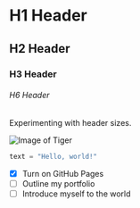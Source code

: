 # H1 Header
## H2 Header
### H3 Header
###### H6 Header

Experimenting with header sizes.

![Image of Tiger](https://th.bing.com/th/id/R.f37aeefae738eeea524aac497b04ef6a?rik=GCVgsYj6%2blOh0g&riu=http%3a%2f%2fimg.fotocommunity.com%2ftiger-a6f1eb70-1b49-4775-83e4-15388202e292.jpg%3fheight%3d1080&ehk=PqjEN2Q6HGX9duNnMlTcXVEXq%2bBWceAEuQSfbSRNyHI%3d&risl=&pid=ImgRaw&r=0)

```python
text = "Hello, world!"
```

- [x] Turn on GitHub Pages
- [ ] Outline my portfolio
- [ ] Introduce myself to the world

